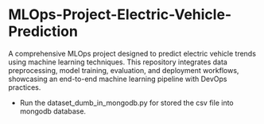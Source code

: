 # MLOps-Project-Electric-Vehicle-Prediction
A comprehensive MLOps project designed to predict electric vehicle trends using machine learning techniques. This repository integrates data preprocessing, model training, evaluation, and deployment workflows, showcasing an end-to-end machine learning pipeline with DevOps practices. 

- Run the dataset_dumb_in_mongodb.py for stored the csv file into mongodb database.


